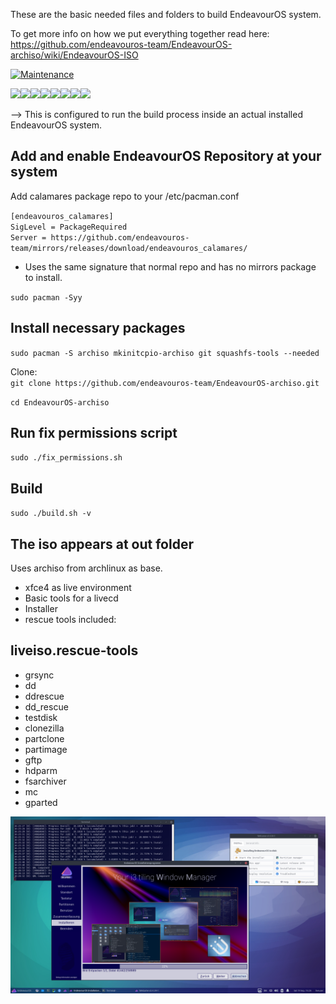 These are the basic needed files and folders to build EndeavourOS system.

To get more info on how we put everything together read here:
https://github.com/endeavouros-team/EndeavourOS-archiso/wiki/EndeavourOS-ISO

[![Maintenance](https://img.shields.io/maintenance/yes/2020.svg)]()

[![](https://sourcerer.io/fame/killajoe/endeavouros-team/EndeavourOS-archiso/images/0)](https://sourcerer.io/fame/killajoe/endeavouros-team/EndeavourOS-archiso/links/0)[![](https://sourcerer.io/fame/killajoe/endeavouros-team/EndeavourOS-archiso/images/1)](https://sourcerer.io/fame/killajoe/endeavouros-team/EndeavourOS-archiso/links/1)[![](https://sourcerer.io/fame/killajoe/endeavouros-team/EndeavourOS-archiso/images/2)](https://sourcerer.io/fame/killajoe/endeavouros-team/EndeavourOS-archiso/links/2)[![](https://sourcerer.io/fame/killajoe/endeavouros-team/EndeavourOS-archiso/images/3)](https://sourcerer.io/fame/killajoe/endeavouros-team/EndeavourOS-archiso/links/3)[![](https://sourcerer.io/fame/killajoe/endeavouros-team/EndeavourOS-archiso/images/4)](https://sourcerer.io/fame/killajoe/endeavouros-team/EndeavourOS-archiso/links/4)[![](https://sourcerer.io/fame/killajoe/endeavouros-team/EndeavourOS-archiso/images/5)](https://sourcerer.io/fame/killajoe/endeavouros-team/EndeavourOS-archiso/links/5)[![](https://sourcerer.io/fame/killajoe/endeavouros-team/EndeavourOS-archiso/images/6)](https://sourcerer.io/fame/killajoe/endeavouros-team/EndeavourOS-archiso/links/6)[![](https://sourcerer.io/fame/killajoe/endeavouros-team/EndeavourOS-archiso/images/7)](https://sourcerer.io/fame/killajoe/endeavouros-team/EndeavourOS-archiso/links/7)

--> This is configured to run the build process inside an actual installed EndeavourOS system.

## Add and enable EndeavourOS Repository at your system

Add calamares package repo to your /etc/pacman.conf

`[endeavouros_calamares]`\
`SigLevel = PackageRequired`\
`Server = https://github.com/endeavouros-team/mirrors/releases/download/endeavouros_calamares/`

* Uses the same signature that normal repo and has no mirrors package to install.

`sudo pacman -Syy`

## Install necessary packages
`sudo pacman -S archiso mkinitcpio-archiso git squashfs-tools --needed`

Clone:\
`git clone https://github.com/endeavouros-team/EndeavourOS-archiso.git`

`cd EndeavourOS-archiso`

## Run fix permissions script
`sudo ./fix_permissions.sh`

## Build
`sudo ./build.sh -v`

## The iso appears at out folder

Uses archiso from archlinux as base.

* xfce4 as live environment
* Basic tools for a livecd
* Installer
* rescue tools included:

## liveiso.rescue-tools
* grsync
* dd
* ddrescue
* dd_rescue
* testdisk
* clonezilla
* partclone
* partimage
* gftp
* hdparm
* fsarchiver
* mc
* gparted

![LiveISO Screenshot](https://raw.githubusercontent.com/endeavouros-team/artwork-images-logo/master/EndeavourOS-ISO-2020.png "LiveISO Screenshot")
